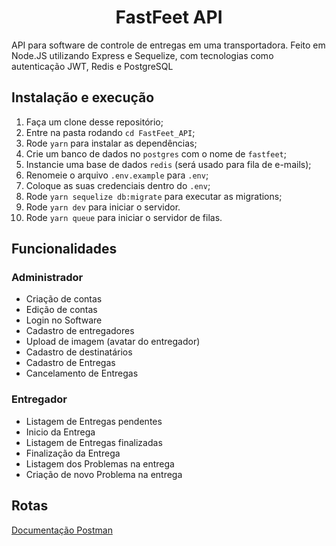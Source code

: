 <h1 align="center">
  FastFeet API
</h1>

<p>API para software de controle de entregas em uma transportadora. Feito em Node.JS utilizando Express e Sequelize, com tecnologias como autenticação JWT, Redis e PostgreSQL</p>

## Instalação e execução

1. Faça um clone desse repositório;
2. Entre na pasta rodando `cd FastFeet_API`;
3. Rode `yarn` para instalar as dependências;
4. Crie um banco de dados no `postgres` com o nome de `fastfeet`;
7. Instancie uma base de dados `redis` (será usado para fila de e-mails);
8. Renomeie o arquivo `.env.example` para `.env`;
9. Coloque as suas credenciais dentro do `.env`;
10. Rode `yarn sequelize db:migrate` para executar as migrations;
11. Rode `yarn dev` para iniciar o servidor.
12. Rode `yarn queue` para iniciar o servidor de filas.

## Funcionalidades

### Administrador
- Criação de contas
- Edição de contas
- Login no Software
- Cadastro de entregadores
- Upload de imagem (avatar do entregador)
- Cadastro de destinatários
- Cadastro de Entregas
- Cancelamento de Entregas

### Entregador
- Listagem de Entregas pendentes
- Inicio da Entrega
- Listagem de Entregas finalizadas
- Finalização da Entrega
- Listagem dos Problemas na entrega
- Criação de novo Problema na entrega

## Rotas

<a href="https://documenter.getpostman.com/view/7792112/SzS2wTao?version=latest" target="_blank">Documentação Postman<a/>
